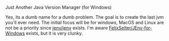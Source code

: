 Just Another Java Version Manager (for Windows)

Yes, its a dumb name for a dumb problem. The goal is to create the last jvm you'll ever need. The initial focus will be for windows, MacOS and Linux are not be a priority since [jenv/jenv](https://github.com/jenv/jenv) exists. I'm aware [FelixSelter/JEnv-for-Windows](https://github.com/FelixSelter/JEnv-for-Window) exists, but it is very clunky.
